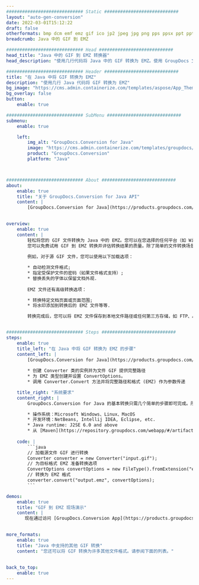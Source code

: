 ```yaml
---
############################# Static ############################
layout: "auto-gen-conversion"
date: 2022-03-01T15:12:22
draft: false
otherformats: bmp dcm emf emz gif ico jp2 jpeg jpg png pps ppsx ppt pptx psb psd svg svgz tga tif tiff webp wmf wmz
breadcrumb: Java 中的 GIF 到 EMZ

############################# Head ############################
head_title: "Java 中的 GIF 到 EMZ 转换器"
head_description: "使用几行代码将 Java 中的 GIF 转换为 EMZ。使用 GroupDocs 文档转换 API 转换 160 多种文件格式。"

############################# Header ############################
title: "在 Java 中将 GIF 转换为 EMZ"
description: "使用几行 Java 代码将 GIF 转换为 EMZ"
bg_image: "https://cms.admin.containerize.com/templates/aspose/App_Themes/V3/images/bg/header1.png"
bg_overlay: false
button:
    enable: true

############################# SubMenu ############################
submenu:
    enable: true

    left:
        img_alt: "GroupDocs.Conversion for Java"
        image: "https://cms.admin.containerize.com/templates/groupdocs/images/product-logos/90x90-noborder/groupdocs-conversion-java.png"
        product: "GroupDocs.Conversion"
        platform: "Java"



############################# About ############################
about:
    enable: true
    title: "关于 GroupDocs.Conversion for Java API"
    content: |
        [GroupDocs.Conversion for Java](https://products.groupdocs.com/conversion/java/)可用于转换Microsoft Word、Excel、PowerPoint、PDF、Visio等格式。 GroupDocs.Conversion 是一个独立的 API，适用于需要高性能的后端和内部系统。它不依赖于任何软件，例如 Microsoft 或 Open Office。
    

overview:
    enable: true
    content: |
        轻松将您的 GIF 文件转换为 Java 中的 EMZ。您可以在您选择的任何平台（如 Windows、Linux、macOS）中仅使用几行 Java 代码行。
        您可以免费试用 GIF 到 EMZ 转换并评估转换结果的质量。除了简单的文件转换场景，您还可以尝试更高级的选项来加载源 GIF 文件和保存输出 EMZ 结果。 
        
        例如，对于源 GIF 文件，您可以使用以下加载选项：

        * 自动检测文件格式;
        * 指定受保护文件的密码（如果文件格式支持）;
        * 替换丢失的字体以保留文档外观.
        
        EMZ 文件还有高级转换选项：

        * 转换特定文档页面或页面范围;
        * 将水印添加到转换后的 EMZ 文件等等.

        转换完成后，您可以将 EMZ 文件保存到本地文件路径或任何第三方存储，如 FTP、Amazon S3、Google Drive、Dropbox 等。请注意 - 将 GIF 转换为 EMZ 无需安装任何额外的软件 - 如 MS Office、Open Office、Adobe Acrobat Reader 等。


############################# Steps ############################
steps:
    enable: true
    title_left: "在 Java 中将 GIF 转换为 EMZ 的步骤"
    content_left: |
        [GroupDocs.Conversion for Java](https://products.groupdocs.com/conversion/java/) 让开发人员只需几行代码即可轻松地将 GIF 文件转换为 EMZ。
        
        * 创建 Converter 类的实例并为文件 GIF 提供完整路径
        * 为 EMZ 类型创建并设置 ConvertOptions。
        * 调用 Converter.Convert 方法并将完整路径和格式 (EMZ) 作为参数传递

    title_right: "系统要求"
    content_right: |
        GroupDocs.Conversion for Java 的基本转换只需几个简单的步骤即可完成。所有主要平台和操作系统都支持我们的 API。在执行以下代码之前，请确保您的系统上安装了以下先决条件。

        * 操作系统：Microsoft Windows、Linux、MacOS
        * 开发环境：NetBeans, Intellij IDEA, Eclipse, etc.
        * Java runtime: J2SE 6.0 and above
        * 从 [Maven](https://repository.groupdocs.com/webapp/#/artifacts/browse/tree/General/repo/com/groupdocs/groupdocs-conversion) 获取最新的 GroupDocs.Conversion for Java
         
    code: |
        ```java    
        // 加载源文件 GIF 进行转换
        Converter converter = new Converter("input.gif");
        // 为目标格式 EMZ 准备转换选项
        ConvertOptions convertOptions = new FileType().fromExtension("emz").getConvertOptions();
        // 转换为 EMZ 格式
        converter.convert("output.emz", convertOptions);
        ```

demos:
    enable: true
    title: "GIF 到 EMZ 现场演示"
    content: |
       现在通过访问 [GroupDocs.Conversion App](https://products.groupdocs.app/conversion/family) 网站将 GIF 转换为 EMZ。在线演示具有以下优点
          

more_formats:
    enable: true
    title: "Java 中支持的其他 GIF 转换"
    content: "您还可以将 GIF 转换为许多其他文件格式。请参阅下面的列表。"
       
       
back_to_top:
    enable: true
---
```

